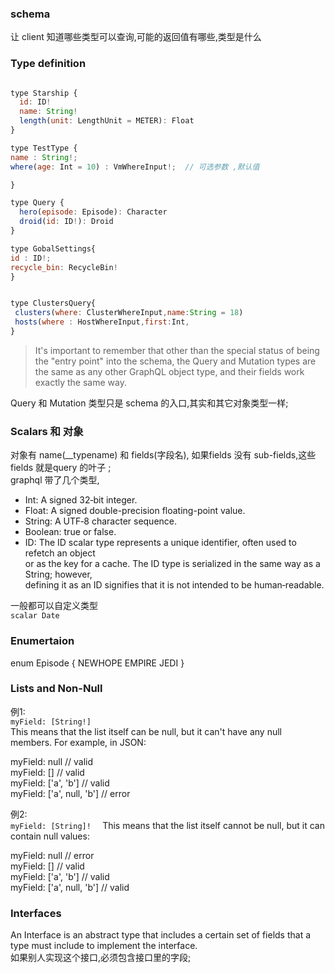 ### schema 
让 client 知道哪些类型可以查询,可能的返回值有哪些,类型是什么   

### Type definition
```js

type Starship {
  id: ID!
  name: String!
  length(unit: LengthUnit = METER): Float
}

type TestType {
name : String!;
where(age: Int = 10) : VmWhereInput!;  // 可选参数 ,默认值 

}

type Query {
  hero(episode: Episode): Character
  droid(id: ID!): Droid
}

type GobalSettings{
id : ID!;
recycle_bin: RecycleBin!
}


type ClustersQuery{
 clusters(where: ClusterWhereInput,name:String = 18)  
 hosts(where : HostWhereInput,first:Int,
}
```
> It's important to remember that other than the special status of being the "entry point" into the schema,
the Query and Mutation types are the same as any other GraphQL object type, and their fields work exactly the same way.  

Query 和 Mutation 类型只是 schema 的入口,其实和其它对象类型一样;

### Scalars  和 对象
对象有  name(__typename) 和 fields(字段名), 如果fields 没有 sub-fields,这些 fields 就是query 的叶子  ;  
graphql 带了几个类型,  
- Int: A signed 32‐bit integer.  
- Float: A signed double-precision floating-point value.  
- String: A UTF‐8 character sequence.  
- Boolean: true or false.  
- ID: The ID scalar type represents a unique identifier, often used to refetch an object  
or as the key for a cache. The ID type is serialized in the same way as a String; however,  
defining it as an ID signifies that it is not intended to be human‐readable.   

一般都可以自定义类型  
`scalar Date`  
### Enumertaion
enum Episode {
  NEWHOPE
  EMPIRE
  JEDI
}

### Lists and Non-Null
例1:  
`myField: [String!]`  
This means that the list itself can be null, but it can't have any null members. For example, in JSON:

myField: null // valid  
myField: [] // valid  
myField: ['a', 'b'] // valid  
myField: ['a', null, 'b'] // error  

例2:  
`myField: [String]!  `
This means that the list itself cannot be null, but it can contain null values:  

myField: null // error  
myField: [] // valid   
myField: ['a', 'b'] // valid  
myField: ['a', null, 'b'] // valid  

### Interfaces
An Interface is an abstract type that includes a certain set of fields that a type must include to implement the interface.  
如果别人实现这个接口,必须包含接口里的字段;  



 
